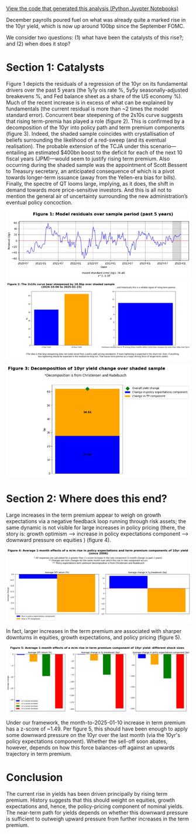[View the code that generated this analysis (Python Juypter Notebooks)](https://github.com/ALILODHI-cloud/UVAmacro.github.io/blob/main/post_2/analysis.ipynb)


December payrolls poured fuel on what was already quite a marked rise in the 10yr yield, which is now up around 100bp since the September FOMC. 

We consider two questions: (1) what have been the catalysts of this rise?; and (2) when does it stop? 

# Section 1: Catalysts 

Figure 1 depicts the residuals of a regression of the 10yr on its fundamental drivers over the past 5 years (the 1y1y ois rate %, 5y5y seasonally-adjusted breakevens %, and Fed balance sheet as a share of the US economy %). Much of the recent increase is in excess of what can be explained by fundamentals (the current residual is more than ~2 times the model standard error). Concurrent bear steepening of the 2s10s curve suggests that rising term-premia has played a role (figure 2). This is confirmed by a decomposition of the 10yr into policy path and term premium components (figure 3). Indeed, the shaded sample coincides with crystallisation of beliefs surrounding the likelihood of a red-sweep (and its eventual realisation). The probable extension of the TCJA under this scenario—entailing an estimated $400bn boost to the deficit for each of the next 10 fiscal years (JPM)—would seem to justify rising term premium. Also occurring during the shaded sample was the appointment of Scott Bessent to Treasury secretary, an anticipated consequence of which is a pivot towards longer-term issuance (away from the Yellen-era bias for bills). Finally, the spectre of QT looms large, implying, as it does, the shift in demand towards more price-sensitive investors. And this is all not to mention the general air of uncertainty surrounding the new administration’s eventual policy concoction. 

![Alt_text](figures/figure_1.jpg)
![Alt_text](figures/figure_2.jpg)


![Alt_text](figures/figure_3.jpg)


# Section 2: Where does this end?

Large increases in the term premium appear to weigh on growth expectations via a negative feedback loop running through risk assets; the same dynamic is not visible for large increases in policy pricing (there, the story is: growth optimism --> increase in policy expectations component --> downward pressure on equities ) (figure 4). 

![Alt_text](figures/figure_4.jpg)

In fact, larger increases in the term premium are associated with sharper downturns in equities, growth expectations, and policy pricing (figure 5). 

![Alt_text](figures/figure_5.jpg)

Under our framework, the month-to-2025-01-10 increase in term premium has a z-score of ~1.49. Per figure 5, this should have been enough to apply some downward pressure on the 10yr over the last month (via the 10yr's policy expectations component). Whether the sell-off soon abates, however, depends on how this force balances-off against an upwards trajectory in term premium. 

# Conclusion

The current rise in yields has been driven principally by rising term premium. History suggests that this should weight on equities, growth expectations and, hence, the policy-pricing component of nominal yields. The near-term path for yields depends on whether this downward pressure is sufficient to outweigh upward pressure from further increases in the term premium. 
